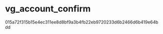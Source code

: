 vg_account_confirm
==================
015a72f315b15e4ec311ee8d8bf9a3b4fb22eb9720233d6b2466d6b419e64bdd
